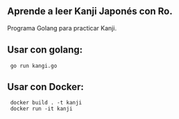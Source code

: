 ## Aprende a leer Kanji Japonés con Ro. 
Programa Golang para practicar Kanji.

## Usar con golang:     
     
     go run kangi.go


## Usar con Docker:

     docker build . -t kanji
     docker run -it kanji
